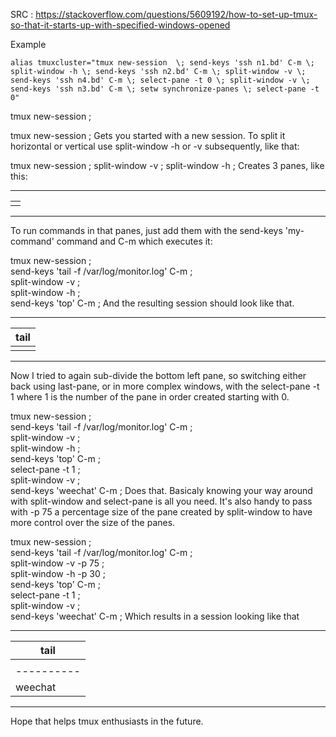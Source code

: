 SRC : https://stackoverflow.com/questions/5609192/how-to-set-up-tmux-so-that-it-starts-up-with-specified-windows-opened

Example
```
alias tmuxcluster="tmux new-session  \; send-keys 'ssh n1.bd' C-m \; split-window -h \; send-keys 'ssh n2.bd' C-m \; split-window -v \; send-keys 'ssh n4.bd' C-m \; select-pane -t 0 \; split-window -v \; send-keys 'ssh n3.bd' C-m \; setw synchronize-panes \; select-pane -t 0"
```
tmux new-session \; 

tmux new-session \;
Gets you started with a new session. To split it horizontal or vertical use split-window -h or -v subsequently, like that:

tmux new-session \; split-window -v \; split-window -h \;
Creates 3 panes, like this:

------------
|          |
|----------|
|    |     |
------------
To run commands in that panes, just add them with the send-keys 'my-command' command and C-m which executes it:

tmux new-session \; \
  send-keys 'tail -f /var/log/monitor.log' C-m \; \
  split-window -v \; \
  split-window -h \; \
  send-keys 'top' C-m \; 
And the resulting session should look like that.

------------
|  tail    |
|----------|
|    | top |
------------
Now I tried to again sub-divide the bottom left pane, so switching either back using last-pane, or in more complex windows, with the select-pane -t 1 where 1 is the number of the pane in order created starting with 0.

tmux new-session \; \
  send-keys 'tail -f /var/log/monitor.log' C-m \; \
  split-window -v \; \
  split-window -h \; \
  send-keys 'top' C-m \; \
  select-pane -t 1 \; \
  split-window -v \; \
  send-keys 'weechat' C-m \;
Does that. Basicaly knowing your way around with split-window and select-pane is all you need. It's also handy to pass with -p 75 a percentage size of the pane created by split-window to have more control over the size of the panes.

tmux new-session \; \
  send-keys 'tail -f /var/log/monitor.log' C-m \; \
  split-window -v -p 75 \; \
  split-window -h -p 30 \; \
  send-keys 'top' C-m \; \
  select-pane -t 1 \; \
  split-window -v \; \
  send-keys 'weechat' C-m \;
Which results in a session looking like that

------------------
|      tail      |
|----------------|
|          | top |
|----------|     |
| weechat  |     |
------------------
Hope that helps tmux enthusiasts in the future.
